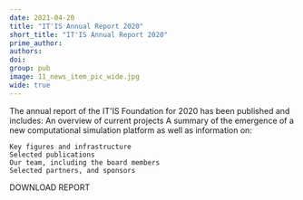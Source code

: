 ```yaml
---
date: 2021-04-20
title: "IT'IS Annual Report 2020"
short_title: "IT'IS Annual Report 2020"
prime_author:
authors: 
doi: 
group: pub
image: 11_news_item_pic_wide.jpg
wide: true
---
```

The annual report of the IT'IS Foundation for 2020 has been published and includes: 
An overview of current projects 
A summary of the emergence of a new computational simulation platform 
as well as information on:

    Key figures and infrastructure
    Selected publications
    Our team, including the board members
    Selected partners, and sponsors

DOWNLOAD REPORT
